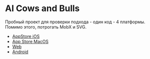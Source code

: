 # AI Cows and Bulls

Пробный проект для проверки подхода - один код - 4 платформы.
Помимо этого, потрогать MobX и SVG.

- [AppStore iOS](https://apps.apple.com/us/app/artificial-cows-and-bulls/id1560681072)
- [App Store MacOS](https://apps.apple.com/tt/app/artificial-cows-and-bulls/id1560681072?ign-mpt=uo%3D2)
- [Web](https://nikolaiko.github.io/#/)
- [Android](https://install.appcenter.ms/users/nikbakland-h8nz/apps/cows-and-bulls/distribution_groups/public%20group)
